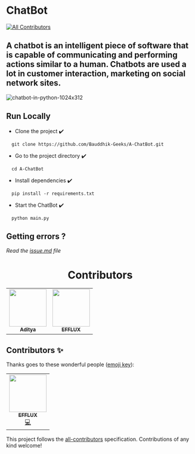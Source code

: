 # ChatBot
<!-- ALL-CONTRIBUTORS-BADGE:START - Do not remove or modify this section -->
[![All Contributors](https://img.shields.io/badge/all_contributors-1-orange.svg?style=flat-square)](#contributors-)
<!-- ALL-CONTRIBUTORS-BADGE:END -->

## A chatbot is an intelligent piece of software that is capable of communicating and performing actions similar to a human. Chatbots are used a lot in customer interaction, marketing on social network sites.

![chatbot-in-python-1024x312](https://user-images.githubusercontent.com/68494604/97669303-d5946700-1aa9-11eb-8327-3d0c292bc07c.png)

## Run Locally

* Clone the project ✔️

```
  git clone https://github.com/Bauddhik-Geeks/A-ChatBot.git
```

* Go to the project directory ✔️

```
  cd A-ChatBot
```

* Install dependencies ✔️

```
  pip install -r requirements.txt
```

* Start the ChatBot ✔️

```
  python main.py
```
## Getting errors ?

_Read the [issue.md](issue.md) file_

<h1 align="center">Contributors</h1>

<table>
  <tr>
    <td align="center"><a href="https://github.com/adityamangal1"><img    src="https://avatars.githubusercontent.com/adityamangal1" width="100px;" alt=""/><br /><sub><b>Aditya</b></sub></a></td>
    <td align="center"><a href="https://github.com/EFFLUX110"><img src="https://avatars.githubusercontent.com/EFFLUX110" width="100px;" alt=""/><br /><sub><b>EFFLUX</b></sub></a></td>
  
  <!----PASTE_YOUR_CODE_ABOVE_THIS---- -->
  </tr>
</table>
  

## Contributors ✨

Thanks goes to these wonderful people ([emoji key](https://allcontributors.org/docs/en/emoji-key)):

<!-- ALL-CONTRIBUTORS-LIST:START - Do not remove or modify this section -->
<!-- prettier-ignore-start -->
<!-- markdownlint-disable -->
<table>
  <tr>
    <td align="center"><a href="https://github.com/EFFLUX110"><img src="https://avatars.githubusercontent.com/u/77621953?v=4?s=100" width="100px;" alt=""/><br /><sub><b>EFFLUX</b></sub></a><br /><a href="https://github.com/Bauddhik-Geeks/A-ChatBot/commits?author=EFFLUX110" title="Code">💻</a></td>
  </tr>
</table>

<!-- markdownlint-restore -->
<!-- prettier-ignore-end -->

<!-- ALL-CONTRIBUTORS-LIST:END -->

This project follows the [all-contributors](https://github.com/all-contributors/all-contributors) specification. Contributions of any kind welcome!